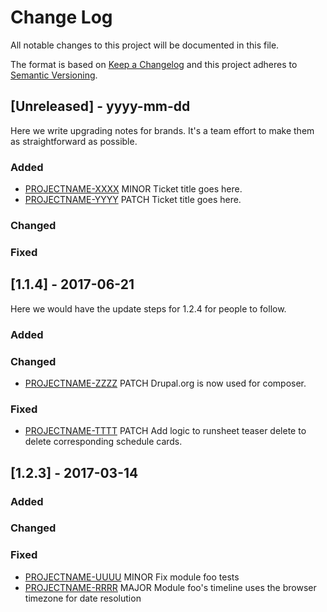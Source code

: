 # Change Log
All notable changes to this project will be documented in this file.

The format is based on [Keep a Changelog](http://keepachangelog.com/)
and this project adheres to [Semantic Versioning](http://semver.org/).

## [Unreleased] - yyyy-mm-dd

Here we write upgrading notes for brands. It's a team effort to make them as
straightforward as possible.

### Added
- [PROJECTNAME-XXXX](http://tickets.projectname.com/browse/PROJECTNAME-XXXX)
  MINOR Ticket title goes here.
- [PROJECTNAME-YYYY](http://tickets.projectname.com/browse/PROJECTNAME-YYYY)
  PATCH Ticket title goes here.

### Changed

### Fixed

## [1.1.4] - 2017-06-21

Here we would have the update steps for 1.2.4 for people to follow.

### Added

### Changed

- [PROJECTNAME-ZZZZ](http://tickets.projectname.com/browse/PROJECTNAME-ZZZZ)
  PATCH Drupal.org is now used for composer.

### Fixed

- [PROJECTNAME-TTTT](http://tickets.projectname.com/browse/PROJECTNAME-TTTT)
  PATCH Add logic to runsheet teaser delete to delete corresponding
  schedule cards.

## [1.2.3] - 2017-03-14

### Added

### Changed

### Fixed

- [PROJECTNAME-UUUU](http://tickets.projectname.com/browse/PROJECTNAME-UUUU)
  MINOR Fix module foo tests
- [PROJECTNAME-RRRR](http://tickets.projectname.com/browse/PROJECTNAME-RRRR)
  MAJOR Module foo's timeline uses the browser timezone for date resolution